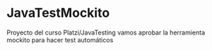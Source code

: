 # JavaTestMockito
Proyecto del curso Platzi/JavaTesting vamos aprobar la herramienta mockito para hacer test automáticos

